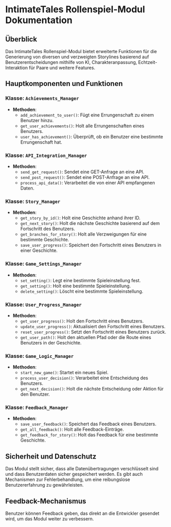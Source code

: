 
# IntimateTales Rollenspiel-Modul Dokumentation

## Überblick
Das IntimateTales Rollenspiel-Modul bietet erweiterte Funktionen für die Generierung von diversen und verzweigten Storylines basierend auf Benutzerentscheidungen mithilfe von KI, Charakteranpassung, Echtzeit-Interaktion für Paare und weitere Features.

## Hauptkomponenten und Funktionen

### Klasse: `Achievements_Manager`

- **Methoden**:
  - `add_achievement_to_user()`: Fügt eine Errungenschaft zu einem Benutzer hinzu.
  - `get_user_achievements()`: Holt alle Errungenschaften eines Benutzers.
  - `user_has_achievement()`: Überprüft, ob ein Benutzer eine bestimmte Errungenschaft hat.

### Klasse: `API_Integration_Manager`

- **Methoden**:
  - `send_get_request()`: Sendet eine GET-Anfrage an eine API.
  - `send_post_request()`: Sendet eine POST-Anfrage an eine API.
  - `process_api_data()`: Verarbeitet die von einer API empfangenen Daten.

### Klasse: `Story_Manager`

- **Methoden**:
  - `get_story_by_id()`: Holt eine Geschichte anhand ihrer ID.
  - `get_next_story()`: Holt die nächste Geschichte basierend auf dem Fortschritt des Benutzers.
  - `get_branches_for_story()`: Holt alle Verzweigungen für eine bestimmte Geschichte.
  - `save_user_progress()`: Speichert den Fortschritt eines Benutzers in einer Geschichte.

### Klasse: `Game_Settings_Manager`

- **Methoden**:
  - `set_setting()`: Legt eine bestimmte Spieleinstellung fest.
  - `get_setting()`: Holt eine bestimmte Spieleinstellung.
  - `delete_setting()`: Löscht eine bestimmte Spieleinstellung.

### Klasse: `User_Progress_Manager`

- **Methoden**:
  - `get_user_progress()`: Holt den Fortschritt eines Benutzers.
  - `update_user_progress()`: Aktualisiert den Fortschritt eines Benutzers.
  - `reset_user_progress()`: Setzt den Fortschritt eines Benutzers zurück.
  - `get_user_path()`: Holt den aktuellen Pfad oder die Route eines Benutzers in der Geschichte.

### Klasse: `Game_Logic_Manager`

- **Methoden**:
  - `start_new_game()`: Startet ein neues Spiel.
  - `process_user_decision()`: Verarbeitet eine Entscheidung des Benutzers.
  - `get_next_decision()`: Holt die nächste Entscheidung oder Aktion für den Benutzer.

### Klasse: `Feedback_Manager`

- **Methoden**:
  - `save_user_feedback()`: Speichert das Feedback eines Benutzers.
  - `get_all_feedback()`: Holt alle Feedback-Einträge.
  - `get_feedback_for_story()`: Holt das Feedback für eine bestimmte Geschichte.

## Sicherheit und Datenschutz
Das Modul stellt sicher, dass alle Datenübertragungen verschlüsselt sind und dass Benutzerdaten sicher gespeichert werden. Es gibt auch Mechanismen zur Fehlerbehandlung, um eine reibungslose Benutzererfahrung zu gewährleisten.

## Feedback-Mechanismus
Benutzer können Feedback geben, das direkt an die Entwickler gesendet wird, um das Modul weiter zu verbessern.
